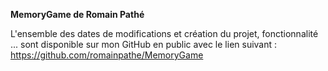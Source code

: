 **MemoryGame de Romain Pathé**

L'ensemble des dates de modifications et création du projet, fonctionnalité ... sont disponible sur mon GitHub en public avec le lien suivant : 
https://github.com/romainpathe/MemoryGame